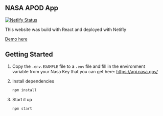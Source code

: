 ## NASA APOD App

[![Netlify Status](https://api.netlify.com/api/v1/badges/e0b48c89-05f3-4136-87f7-20e07e8d999b/deploy-status)](https://app.netlify.com/sites/day-apod/deploys)

This website was build with React and deployed with Netifly

[Demo here](https://day-apod.netlify.app/)

## Getting Started

1. Copy the `.env.EXAMPLE` file to a `.env` file and fill in the environment variable from your Nasa Key that you can get here: https://api.nasa.gov/

2. Install dependencies

   ```bash
   npm install
   ```

3. Start it up

   ```bash
   npm start
   ```
